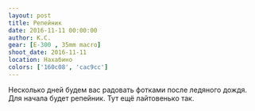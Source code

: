 ```yaml
---
layout: post
title: Репейник
date: 2016-11-11 00:00:00
author: К.С.
gear: [E-300 , 35mm macro]
shoot_date: 2016-11-11
location: Нахабино
colors: ['160c08', 'cac9cc']
---
```


Несколько дней будем вас радовать фотками после ледяного дождя. Для начала будет репейник. Тут ещё лайтовенько так.
